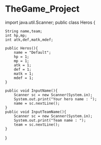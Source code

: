 # TheGame_Project
import java.util.Scanner;
public class Heros {
	
	String name,team;
	int hp,mp;
	int atk,def,matk,mdef;
	
	public Heros(){
		name = "Default";
		hp = 1;
		mp = 1;
		atk = 1;
		def = 1;
		matk = 1;
		mdef = 1;
	}
	
	public void InputName(){
		Scanner sc = new Scanner(System.in);
		System.out.print("Your hero name : ");
		name = sc.nextLine();
	}
	public void InputTeamName(){
		Scanner sc = new Scanner(System.in);
		System.out.print("Team name : ");
		team = sc.nextLine();
	}

}
